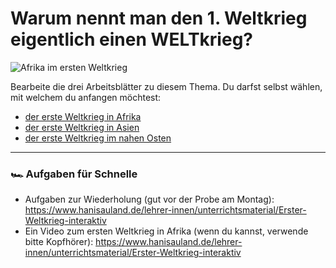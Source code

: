 # Warum nennt man den 1. Weltkrieg eigentlich einen **WELT**krieg?

![Afrika im ersten Weltkrieg](https://upload.wikimedia.org/wikipedia/commons/8/8a/Revue_des_troupes_-_Kribi_-_M%C3%A9diath%C3%A8que_de_l%27architecture_et_du_patrimoine_-_AP62T128688.jpg)

Bearbeite die drei Arbeitsblätter zu diesem Thema. Du darfst selbst wählen, mit welchem du anfangen möchtest: 

- [der erste Weltkrieg in Afrika](arbeitsblatt-wk1-afrika.md)
- [der erste Weltkrieg in Asien](arbeitsblatt-wk1-asien.md)
- [der erste Weltkrieg im nahen Osten](arbeitsblatt-wk1-nahost.md)

---

### 🏎️ Aufgaben für Schnelle

- Aufgaben zur Wiederholung (gut vor der Probe am Montag): https://www.hanisauland.de/lehrer-innen/unterrichtsmaterial/Erster-Weltkrieg-interaktiv
- Ein Video zum ersten Weltkrieg in Afrika (wenn du kannst, verwende bitte Kopfhörer): https://www.hanisauland.de/lehrer-innen/unterrichtsmaterial/Erster-Weltkrieg-interaktiv

